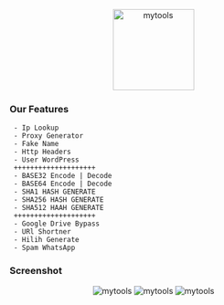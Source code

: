 <p align="center">
  <img alt="mytools" src="https://github.com/ibnusyawall/ostch/blob/master/screenshot/logo.png" height="142"/>
</p>

### Our Features
```
 - Ip Lookup
 - Proxy Generator
 - Fake Name
 - Http Headers
 - User WordPress
 ++++++++++++++++++++
 - BASE32 Encode | Decode
 - BASE64 Encode | Decode
 - SHA1 HASH GENERATE
 - SHA256 HASH GENERATE
 - SHA512 HAAH GENERATE
 ++++++++++++++++++++
 - Google Drive Bypass
 - URl Shortner
 - Hilih Generate
 - Spam WhatsApp  
```

### Screenshot
<p align="center">
  <img alt="mytools" src="https://github.com/ibnusyawall/ostch/blob/master/screenshot/ss1.jpg"/>
  <img alt="mytools" src="https://github.com/ibnusyawall/ostch/blob/master/screenshot/ss2.jpg"/>
  <img alt="mytools" src="https://github.com/ibnusyawall/ostch/blob/master/screenshot/ss3.jpg"/>
</p>
